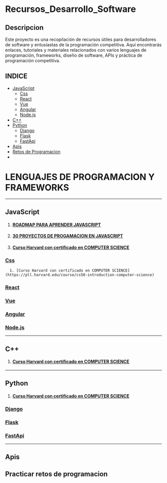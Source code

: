 # Recursos_Desarrollo_Software
## Descripcion
Este proyecto es una recopilación de recursos útiles para desarrolladores de software y entusiastas de la programación competitiva. Aquí encontrarás enlaces, tutoriales y materiales relacionados con varios lenguajes de programación, frameworks, diseño de software, APIs y práctica de programación competitiva.

## INDICE

  * [JavaScript](#JavaScript)
    - [Css](#Css)
    - [React](#React)
    - [Vue](#Vue)
    - [Angular](#Angular)
    - [Node.js](#Node.js)
  * [C++](#C++)
  * [Python](#Python)
    - [Django](#Django)
    - [Flask](#Flask)
    - [FastApi](#FastApi)
  * [Apis](#Apis)
  * [Retos de Programacion](#programacion)
  * 
  



# LENGUAJES DE PROGRAMACION Y FRAMEWORKS
-------------------------------------------------------------------------------------------------------
## JavaScript
<a name="JavaScript"></a>
1. #### [ROADMAP PARA APRENDER JAVASCRIPT](https://roadmap.sh/javascript)
2. #### [30 PROYECTOS DE PROGAMACION EN JAVASCRIPT](https://github.com/Asabeneh/30-Days-Of-JavaScript)
3. #### [Curso Harvard con certificado en COMPUTER SCIENCE](https://pll.harvard.edu/course/cs50-introduction-computer-science)
  ### [Css](#Css)
      1. [Curso Harvard con certificado en COMPUTER SCIENCE](https://pll.harvard.edu/course/cs50-introduction-computer-science)
  ### [React](#React)
  ### [Vue](#Vue)
  ### [Angular](#Angular)
  ### [Node.js](#Node.js)
-------------------------------------------------------------------------------------------------------
## C++
<a name="C++"></a>
1. #### [Curso Harvard con certificado en COMPUTER SCIENCE](https://pll.harvard.edu/course/cs50-introduction-computer-science)
-------------------------------------------------------------------------------------------------------
## Python 
<a name="Python"></a>
1. #### [Curso Harvard con certificado en COMPUTER SCIENCE](https://pll.harvard.edu/course/cs50-introduction-computer-science)
  ### [Django](#Django)
  ### [Flask](#Flask)
  ### [FastApi](#FastApi)
-------------------------------------------------------------------------------------------------------
## Apis
<a name="Apis"></a>
-------------------------------------------------------------------------------------------------------
## Practicar retos de programacion
<a name="programacion"></a>
-------------------------------------------------------------------------------------------------------



